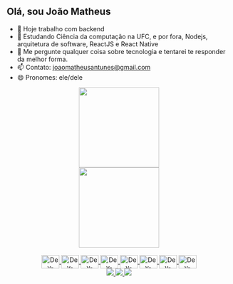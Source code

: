## Olá, sou João Matheus

- 🔭 Hoje trabalho com backend
- 🌱 Estudando Ciência da computação na UFC, e por fora, Nodejs, arquitetura de software, ReactJS e React Native
- 💬 Me pergunte qualquer coisa sobre tecnologia e tentarei te responder da melhor forma.
- 📫 Contato: joaomatheusantunes@gmail.com
- 😄 Pronomes: ele/dele


<div align="center"> 
<a href="https://github.com/Jmatheuzz"> 
<img height="180em" src="https://github-readme-stats.vercel.app/api?username=Jmatheuzz&show_icons=true&theme=dracula&include_all_commits"/>
<br/>
<img height="180em" src="https://github-readme-stats.vercel.app/api/top-langs/?username=Jmatheuzz&layout=compact&langs_count=10&theme=dracula"/>
</div> 
<div align="center" margin="5"><br> 
<img src="https://cdn.jsdelivr.net/gh/devicons/devicon/icons/nodejs/nodejs-original.svg"align="center" alt="Dev-CSS" height="30" width="40"  />
<img src="https://cdn.jsdelivr.net/gh/devicons/devicon/icons/typescript/typescript-original.svg"align="center" alt="Dev-CSS" height="30" width="40"   />
<img src="https://cdn.jsdelivr.net/gh/devicons/devicon/icons/postgresql/postgresql-original.svg" align="center" alt="Dev-CSS" height="30" width="40"  />
<img src="https://cdn.jsdelivr.net/gh/devicons/devicon/icons/mysql/mysql-original.svg" align="center" alt="Dev-CSS" height="30" width="40"  />
<link rel="stylesheet" href="https://cdn.jsdelivr.net/gh/devicons/devicon@v2.15.1/devicon.min.css" align="center" alt="Dev-CSS" height="30" width="40"  >
<img src="https://cdn.jsdelivr.net/gh/devicons/devicon/icons/docker/docker-original.svg" align="center" alt="Dev-CSS" height="30" width="40"  />
<img src="https://cdn.jsdelivr.net/gh/devicons/devicon/icons/html5/html5-original.svg" align="center" alt="Dev-CSS" height="30" width="40"  />
<img src="https://cdn.jsdelivr.net/gh/devicons/devicon/icons/css3/css3-original.svg" align="center" alt="Dev-CSS" height="30" width="40"  />
<img src="https://cdn.jsdelivr.net/gh/devicons/devicon/icons/react/react-original.svg"align="center" alt="Dev-CSS" height="30" width="40"   />

</div> 
<div align="center" margin="5"> 
<a href="https://www.instagram.com/jmatheus.dev/" target="_blank">
<img src="https://img.shields.io/badge/-Instagram-%23E4405F?style=for-the-badge&log"/>
<a href = "mailto:joaomatheusantunes@gmail.com">
<img src="https://img.shields.io/badge/-Gmail-%23333?style=for-the-badge&logo=gmail&logoCo"/>
<a href="https://www.linkedin.com/in/joaomatheusantunes/" target="_blank">
<img src="https://img.shields.io/badge/-LinkedIn-%230077B5?style=for-the-badge&logo"/>
</div>
